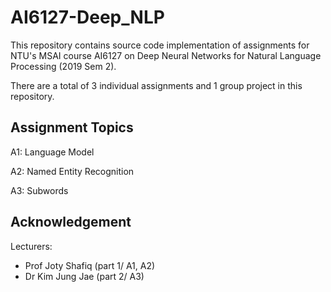 # AI6127-Deep_NLP
This repository contains source code implementation of assignments for NTU's MSAI course AI6127 on Deep Neural Networks for Natural Language Processing (2019 Sem 2).

There are a total of 3 individual assignments and 1 group project in this repository.

## Assignment Topics

A1: Language Model

A2: Named Entity Recognition

A3: Subwords

## Acknowledgement

Lecturers: 
+ Prof Joty Shafiq (part 1/ A1, A2)
+ Dr Kim Jung Jae (part 2/ A3)
